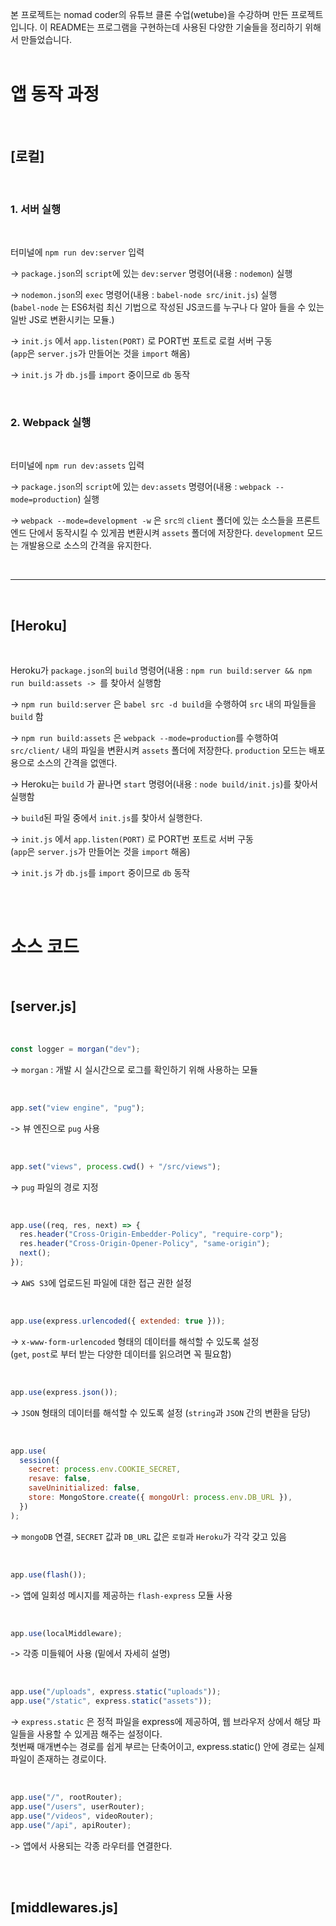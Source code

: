 본 프로젝트는 nomad coder의 유튜브 클론 수업(wetube)을 수강하며 만든 프로젝트입니다.
이 README는 프로그램을 구현하는데 사용된 다양한 기술들을 정리하기 위해서 만들었습니다.
<br>
<br>

# 앱 동작 과정

<br>

## [로컬]

<br>

### 1. 서버 실행

<br>

터미널에 `npm run dev:server` 입력

-> `package.json`의 `script`에 있는 `dev:server` 명령어(내용 : `nodemon`) 실행

-> `nodemon.json`의 `exec` 명령어(내용 : `babel-node src/init.js`) 실행   
(`babel-node` 는 ES6처럼 최신 기법으로 작성된 JS코드를 누구나 다 알아 들을 수 있는 일반 JS로 변환시키는 모듈.)

-> `init.js` 에서 `app.listen(PORT)` 로 PORT번 포트로 로컬 서버 구동   
(`app`은 `server.js`가 만들어논 것을 ``import`` 해옴)

-> `init.js` 가 `db.js`를 `import` 중이므로 `db` 동작

<br>

### 2. Webpack 실행

<br>

터미널에 `npm run dev:assets` 입력

-> `package.json`의 `script`에 있는 `dev:assets` 명령어(내용 : `webpack --mode=production`) 실행   

-> `webpack --mode=development -w` 은 `src의` `client` 폴더에 있는 소스들을 프론트엔드 단에서 동작시킬 수 있게끔 변환시켜 `assets` 폴더에 저장한다. `development` 모드는 개발용으로 소스의 간격을 유지한다.

<br>

---

<br>

## [Heroku]

<br>

Heroku가 `package.json`의 `build` 명령어(내용 : `npm run build:server && npm run build:assets -> `를 찾아서 실행함

-> `npm run build:server` 은 `babel src -d build`을 수행하여 `src` 내의 파일들을 `build` 함

-> `npm run build:assets` 은 `webpack --mode=production`를 수행하여 `src/client/` 내의 파일을 변환시켜 `assets` 폴더에 저장한다. `production` 모드는 배포용으로 소스의 간격을 없앤다.

-> Heroku는 `build` 가 끝나면 `start` 명령어(내용 : `node build/init.js`)를 찾아서 실행함

-> `build`된 파일 중에서 `init.js`를 찾아서 실행한다.

-> `init.js` 에서 `app.listen(PORT)` 로 PORT번 포트로 서버 구동   
(`app`은 `server.js`가 만들어논 것을 ``import`` 해옴)

-> `init.js` 가 `db.js`를 `import` 중이므로 `db` 동작

<br>
<br>

# 소스 코드

<br>

## [server.js]

<br>

```js
const logger = morgan("dev");
```
-> `morgan` : 개발 시 실시간으로 로그를 확인하기 위해 사용하는 모듈

<br>

```js
app.set("view engine", "pug");
```
-> 뷰 엔진으로 `pug` 사용

<br>

```js
app.set("views", process.cwd() + "/src/views");
```
-> `pug` 파일의 경로 지정

<br>

```js
app.use((req, res, next) => {
  res.header("Cross-Origin-Embedder-Policy", "require-corp");
  res.header("Cross-Origin-Opener-Policy", "same-origin");
  next();
});
```
-> `AWS S3`에 업로드된 파일에 대한 접근 권한 설정

<br>

```js
app.use(express.urlencoded({ extended: true }));
```
-> `x-www-form-urlencoded` 형태의 데이터를 해석할 수 있도록 설정   
(`get`, `post`로 부터 받는 다양한 데이터를 읽으려면 꼭 필요함)

<br>

```js
app.use(express.json());
```
-> `JSON` 형태의 데이터를 해석할 수 있도록 설정
(`string`과 `JSON` 간의 변환을 담당)

<br>

```js
app.use(
  session({
    secret: process.env.COOKIE_SECRET,
    resave: false,
    saveUninitialized: false,
    store: MongoStore.create({ mongoUrl: process.env.DB_URL }),
  })
);
```
-> `mongoDB` 연결, `SECRET` 값과 `DB_URL` 값은 `로컬`과 `Heroku`가 각각 갖고 있음

<br>

```js
app.use(flash());
```
-> 앱에 일회성 메시지를 제공하는 `flash-express` 모듈 사용

<br>

```js
app.use(localMiddleware);
```
-> 각종 미들웨어 사용 (밑에서 자세히 설명)

<br>

```js
app.use("/uploads", express.static("uploads"));
app.use("/static", express.static("assets"));
```
-> `express.static` 은 정적 파일을 express에 제공하여, 웹 브라우저 상에서 해당 파일들을 사용할 수 있게끔 해주는 설정이다.   
첫번째 매개변수는 경로를 쉽게 부르는 단축어이고, express.static() 안에 경로는 실제 파일이 존재하는 경로이다.

<br>

```js
app.use("/", rootRouter);
app.use("/users", userRouter);
app.use("/videos", videoRouter);
app.use("/api", apiRouter);
```
-> 앱에서 사용되는 각종 라우터를 연결한다.

<br>
<br>

## [middlewares.js]
